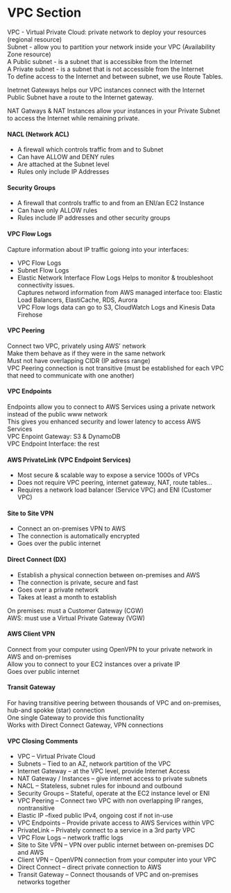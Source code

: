 # VPC Section

VPC - Virtual Private Cloud: private network to deploy your resources (regional resource)  
Subnet - allow you to partition your network inside your VPC (Availability Zone resource)  
A Public subnet - is a subnet that is accessibke from the Internet   
A Private subnet - is a subnet that is not accessible from the Internet   
To define access to the Internet and between subnet, we use Route Tables.   

Inetrnet Gateways helps our VPC instances connect with the Internet   
Public Subnet have a route to the Internet gateway.  

NAT Gatways & NAT Instances allow your instances in your Private Subnet to access the Internet while remaining private.  

#### NACL (Network ACL)  
- A firewall which controls traffic from and to Subnet
- Can have ALLOW and DENY rules
- Are attached at the Subnet level 
- Rules only include IP Addresses

#### Security Groups
- A firewall that controls traffic to and from an ENI/an EC2 Instance 
- Can have only ALLOW rules
- Rules include IP addresses and other security groups 


#### VPC Flow Logs 
Capture information about IP traffic goiong into your interfaces:
- VPC Flow Logs
- Subnet Flow Logs 
- Elastic Network Interface Flow Logs 
Helps to monitor & troubleshoot connectivity issues.   
Captures netword information from AWS managed interface too: Elastic Load Balancers, ElastiCache, RDS, Aurora  
VPC Flow logs data can go to S3, CloudWatch Logs and Kinesis Data Firehose   

#### VPC Peering 
Connect two VPC, privately using AWS' network   
Make them behave as if they were in the same network   
Must not have overlapping CIDR (IP adress range)  
VPC Peering connection is not transitive (must be established for each VPC that need to communicate with one another)  

#### VPC Endpoints   
Endpoints allow you to connect to AWS Services using a private network instead of the public www network   
This gives you enhanced security and lower latency to access AWS Services   
VPC Enpoint Gateway: S3 & DynamoDB  
VPC Endpoint Interface: the rest   

#### AWS PrivateLink (VPC Endpoint Services)
- Most secure & scalable way to expose a service 1000s of VPCs
- Does not require VPC peering, internet gateway, NAT, route tables...
- Requires a network load balancer (Service VPC) and ENI (Customer VPC)

#### Site to Site VPN 
- Connect an on-premises VPN to AWS 
- The connection is automatically encrypted 
- Goes over the public internet 

#### Direct Connect (DX)
- Establish a physical connection between on-premises and AWS 
- The connection is private, secure and fast 
- Goes over a private network 
- Takes at least a month to establish 

On premises: must a Customer Gateway (CGW)  
AWS: must use a Virtual Private Gateway (VGW)  
  
#### AWS Client VPN 
Connect from your computer using OpenVPN to your private network in AWS and on-premises  
Allow you to connect to your EC2 instances over a private IP   
Goes over public internet   

#### Transit Gateway 
For having transitive peering between thousands of VPC and on-premises, hub-and spokke (star) connection  
One single Gateway to provide this functionality   
Works with Direct Connect Gateway, VPN connections   

#### VPC Closing Comments
- VPC – Virtual Private Cloud
- Subnets – Tied to an AZ, network partition of the VPC
- Internet Gateway – at the VPC level, provide Internet Access
- NAT Gateway / Instances – give internet access to private subnets
- NACL – Stateless, subnet rules for inbound and outbound
- Security Groups – Stateful, operate at the EC2 instance level or ENI
- VPC Peering – Connect two VPC with non overlapping IP ranges, nontransitive
- Elastic IP –fixed public IPv4, ongoing cost if not in-use
- VPC Endpoints – Provide private access to AWS Services within VPC
- PrivateLink – Privately connect to a service in a 3rd party VPC
- VPC Flow Logs – network traffic logs
- Site to Site VPN – VPN over public internet between on-premises DC and AWS
- Client VPN – OpenVPN connection from your computer into your VPC
- Direct Connect – direct private connection to AWS
- Transit Gateway – Connect thousands of VPC and on-premises networks together

